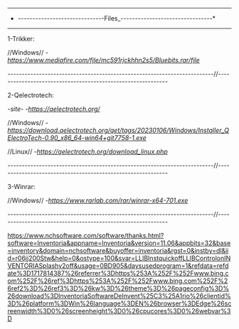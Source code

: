 *************************************************************************************************************************************
* _-_-_-_-_-_-_-_-_-_-_-_-_-_-_-_-_-_-_-_-_-_-_-_-_-_-_-_-_-_-Files_-_-_-_-_-_-_-_-_-_-_-_-_-_-_-_-_-_-_-_-_-_-_-_-_-_-_-_-_-_-_-_-_*
*************************************************************************************************************************************
1-Trikker:

//Windows//
    -*https://www.mediafire.com/file/mc591rjckhhn2s5/Bluebits.rar/file*

------------------------------------------------------------------------//------------------------------------------------------------

2-Qelectrotech:

-*site*-
-*https://qelectrotech.org/*

  //Windows//
    -*https://download.qelectrotech.org/qet/tags/20230106/Windows/Installer_QElectroTech-0.90_x86_64-win64+git7758-1.exe*

  //Linux//
    -*https://qelectrotech.org/download_linux.php*

------------------------------------------------------------------------//------------------------------------------------------------

3-Winrar:

  //Windows//
    -*https://www.rarlab.com/rar/winrar-x64-701.exe*

------------------------------------------------------------------------//------------------------------------------------------------    

https://www.nchsoftware.com/software/thanks.html?software=Inventoria&appname=Inventoria&version=11.06&appbits=32&base=inventory&domain=nchsoftware&buyoffer=inventoria&rgst=0&instby=dl&iid=r06jj200Stw&help=0&ostype=100&svar=LLIBInstquickoffLLIBControlonINVENTORIASplashv2off&usage=0BD905&daysusedprogram=1&refdata=refdate%3D1717814387%26referrer%3Dhttps%253A%252F%252Fwww.bing.com%252F%26ref%3Dhttps%253A%252F%252Fwww.bing.com%252F%26ref2%3D%26ref3%3D%26kw%3D%26theme%3D%26pageconfig%3D%26download%3DInventoriaSoftwareDeInvent%25C3%25A1rio%26clientid%3D%26platform%3DWin%26language%3DEN%26browser%3DEdge%26screenwidth%3D0%26screenheight%3D0%26cpucores%3D0%26webvar%3D
